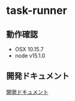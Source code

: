 # task-runner

## 動作確認

- OSX 10.15.7
- node v15.1.0



## 開発ドキュメント

[開発ドキュメント](./documents/index.md)
